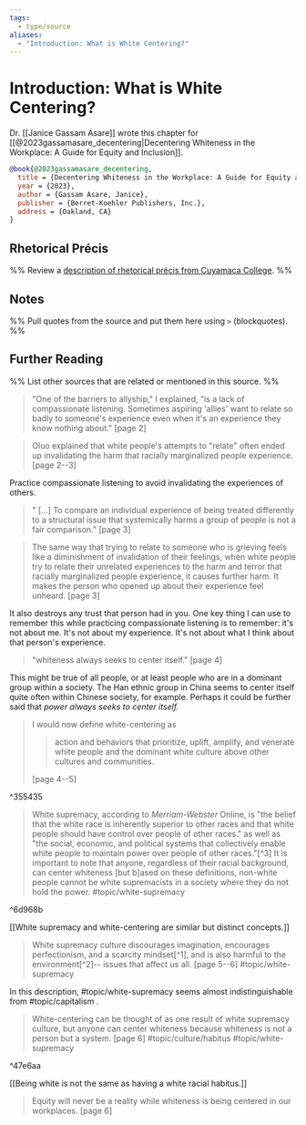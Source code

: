 ```yaml
---
tags:
  - type/source
aliases:
  - "Introduction: What is White Centering?"
---
```

# Introduction: What is White Centering?
Dr. [[Janice Gassam Asare]] wrote this chapter for [[@2023gassamasare_decentering|Decentering Whiteness in the Workplace: A Guide for Equity and Inclusion]].

```bibtex
@book{@2023gassamasare_decentering,
  title = {Decentering Whiteness in the Workplace: A Guide for Equity and Inclusion},
  year = {2023},
  author = {Gassam Asare, Janice},
  publisher = {Berret-Koehler Publishers, Inc.},
  address = {Oakland, CA}
}
```
## Rhetorical Précis
%% Review a [description of rhetorical précis from Cuyamaca College](https://www.cuyamaca.edu/student-support/tutoring-center/files/student-resources/rhetorical-precis-description-and-examples.pdf). %%

## Notes
%% Pull quotes from the source and put them here using `>` (blockquotes). %%

## Further Reading
%% List other sources that are related or mentioned in this source. %%
> "One of the barriers to allyship," I explained, "is a lack of compassionate listening. Sometimes aspiring 'allies' want to relate so badly to someone's experience even when it's an experience they know nothing about." [page 2]

> Oluo explained that white people's attempts to "relate" often ended up invalidating the harm that racially marginalized people experience. [page 2--3]

Practice compassionate listening to avoid invalidating the experiences of others.

> " [...] To compare an individual experience of being treated differently to a structural issue that systemically harms a group of people is not a fair comparison." [page 3]

> The same way that trying to relate to someone who is grieving feels like a diminishment of invalidation of their feelings, when white people try to relate their unrelated experiences to the harm and terror that racially marginalized people experience, it causes further harm. It makes the person who opened up about their experience feel unheard. [page 3]

It also destroys any trust that person had in you. One key thing I can use to remember this while practicing compassionate listening is to remember: it's not about me. It's not about my experience. It's not about what I think about that person's experience.

> "whiteness always seeks to center itself." [page 4]

This might be true of all people, or at least people who are in a dominant group within a society. The Han ethnic group in China seems to center itself quite often within Chinese society, for example. Perhaps it could be further said that *power always seeks to center itself.*

> I would now define white-centering as
> 
> > action and behaviors that prioritize, uplift, amplify, and venerate white people and the dominant white culture above other cultures and communities.
> 
>  [page 4--5]

^355435

> White supremacy, according to *Merriam-Webster* Online, is "the belief that the white race is inherently superior to other races and that white people should have control over people of other races." as well as "the social, economic, and political systems that collectively enable white people to maintain power over people of other races."[^3] It is important to note that anyone, regardless of their racial background, can center whiteness [but b]ased on these definitions, non-white people cannot be white supremacists in a society where they do not hold the power. #topic/white-supremacy 

^6d968b

[[White supremacy and white-centering are similar but distinct concepts.]]

> White supremacy culture discourages imagination, encourages perfectionism, and a scarcity mindset[^1], and is also harmful to the environment[^2]-- issues that affect us all.  [page 5--6] #topic/white-supremacy 

In this description, #topic/white-supremacy seems almost indistinguishable from #topic/capitalism .

> White-centering can be thought of as one result of white supremacy culture, but anyone can center whiteness because whiteness is not a person but a system. [page 6] #topic/culture/habitus #topic/white-supremacy 

^47e6aa

[[Being white is not the same as having a white racial habitus.]]

> Equity will never be a reality while whiteness is being centered in our workplaces. [page 6]